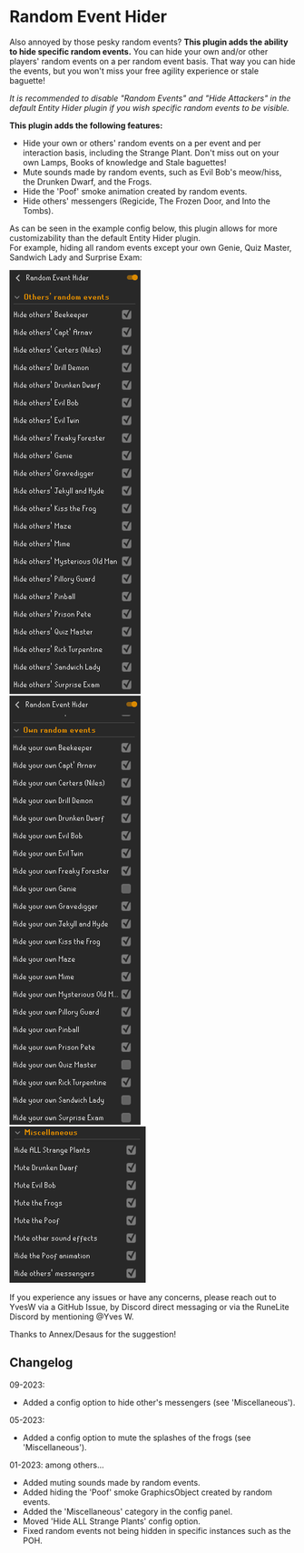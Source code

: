 # Random Event Hider
Also annoyed by those pesky random events? **This plugin adds the ability to hide specific random events.** You can hide your own and/or other players' random events on a per random event basis. That way you can hide the events, but you won't miss your free agility experience or stale baguette!

*It is recommended to disable "Random Events" and "Hide Attackers" in the default Entity Hider plugin if you wish specific random events to be visible.*

**This plugin adds the following features:**
- Hide your own or others' random events on a per event and per interaction basis, including the Strange Plant. Don't miss out on your own Lamps, Books of knowledge and Stale baguettes!
- Mute sounds made by random events, such as Evil Bob's meow/hiss, the Drunken Dwarf, and the Frogs.
- Hide the 'Poof' smoke animation created by random events.
- Hide others' messengers (Regicide, The Frozen Door, and Into the Tombs).

As can be seen in the example config below, this plugin allows for more customizability than the default Entity Hider plugin.<br>
For example, hiding all random events except your own Genie, Quiz Master, Sandwich Lady and Surprise Exam:

![Example config others' random events](docs/img/example-config-others-random-events.PNG)<br>
![Example config own random events](docs/img/example-config-own-random-events.PNG)<br>
![Example config misc](docs/img/example-config-misc.PNG)


If you experience any issues or have any concerns, please reach out to YvesW via a GitHub Issue, by Discord direct messaging or via the RuneLite Discord by mentioning @Yves W.

Thanks to Annex/Desaus for the suggestion!

## Changelog
09-2023:
- Added a config option to hide other's messengers (see 'Miscellaneous').

05-2023:
- Added a config option to mute the splashes of the frogs (see 'Miscellaneous').

01-2023: among others...
- Added muting sounds made by random events.
- Added hiding the 'Poof' smoke GraphicsObject created by random events.
- Added the 'Miscellaneous' category in the config panel.
- Moved 'Hide ALL Strange Plants' config option.
- Fixed random events not being hidden in specific instances such as the POH.
